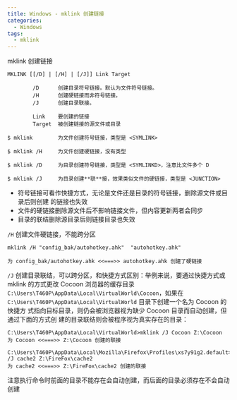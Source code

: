 ```yaml
---
title: Windows - mklink 创建链接
categories:
  - Windows
tags:
  - mklink
---
```


mklink 创建链接

<!--more-->

```
MKLINK [[/D] | [/H] | [/J]] Link Target

        /D      创建目录符号链接。默认为文件符号链接。
        /H      创建硬链接而非符号链接。
        /J      创建目录联接。

        Link    要创建的链接
        Target  被创建链接的源文件或目录

$ mklink        为文件创建符号链接，类型是 <SYMLINK> 

$ mklink /H     为文件创建硬链接，没有类型

$ mklink /D     为目录创建符号链接，类型是 <SYMLINKD>，注意比文件多个 D

$ mklink /J     为目录创建**联**接，效果类似文件的硬链接，类型是 <JUNCTION>
```
* 符号链接可看作快捷方式，无论是文件还是目录的符号链接，删除源文件或目录后则创建
  的链接也失效
* 文件的硬链接删除源文件后不影响链接文件，但内容更新两者会同步
* 目录的联结删除源目录后则链接目录也失效

`/H` 创建文件硬链接，不能跨分区
```
mklink /H "config_bak/autohotkey.ahk"  "autohotkey.ahk"

为 config_bak/autohotkey.ahk <<===>> autohotkey.ahk 创建了硬链接
```

`/J` 创建目录联结，可以跨分区，和快捷方式区别：举例来说，要通过快捷方式或 mklink
的方式更改 Cocoon 浏览器的缓存目录
`C:\Users\T460P\AppData\Local\VirtualWorld\Cocoon`，如果在
`C:\Users\T460P\AppData\Local\VirtualWorld` 目录下创建一个名为 Cocoon 的快捷方
式指向目标目录，则仍会被浏览器视为缺少 Cocoon 目录而自动创建，但通过下面的方式创
建的目录联结则会被程序视为真实存在的目录：
```
C:\Users\T460P\AppData\Local\VirtualWorld>mklink /J Cocoon Z:\Cocoon
为 Cocoon <<===>> Z:\Cocoon 创建的联接

C:\Users\T460P\AppData\Local\Mozilla\Firefox\Profiles\xs7y91g2.default>mklink /J cache2 Z:\FireFox\cache2
为 cache2 <<===>> Z:\FireFox\cache2 创建的联接
```
注意执行命令时前面的目录不能存在会自动创建，而后面的目录必须存在不会自动创建
